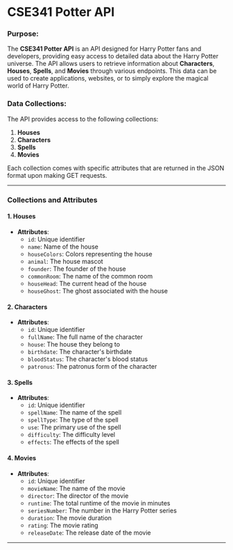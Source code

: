 # CSE341 Potter API

### Purpose:
The **CSE341 Potter API** is an API designed for Harry Potter fans and developers, providing easy access to detailed data about the Harry Potter universe. The API allows users to retrieve information about **Characters**, **Houses**, **Spells**, and **Movies** through various endpoints. This data can be used to create applications, websites, or to simply explore the magical world of Harry Potter.

### Data Collections:
The API provides access to the following collections:

1. **Houses**  
2. **Characters**  
3. **Spells**  
4. **Movies**  

Each collection comes with specific attributes that are returned in the JSON format upon making GET requests.

---

### Collections and Attributes

#### 1. **Houses**
   - **Attributes**:
     - `id`: Unique identifier
     - `name`: Name of the house
     - `houseColors`: Colors representing the house
     - `animal`: The house mascot
     - `founder`: The founder of the house
     - `commonRoom`: The name of the common room
     - `houseHead`: The current head of the house
     - `houseGhost`: The ghost associated with the house

#### 2. **Characters**
   - **Attributes**:
     - `id`: Unique identifier 
     - `fullName`: The full name of the character
     - `house`: The house they belong to
     - `birthdate`: The character's birthdate
     - `bloodStatus`: The character's blood status
     - `patronus`: The patronus form of the character

#### 3. **Spells**
   - **Attributes**:
     - `id`: Unique identifier 
     - `spellName`: The name of the spell
     - `spellType`: The type of the spell
     - `use`: The primary use of the spell
     - `difficulty`: The difficulty level
     - `effects`: The effects of the spell

#### 4. **Movies**
   - **Attributes**:
     - `id`: Unique identifier 
     - `movieName`: The name of the movie
     - `director`: The director of the movie
     - `runtime`: The total runtime of the movie in minutes
     - `seriesNumber`: The number in the Harry Potter series
     - `duration`: The movie duration
     - `rating`: The movie rating
     - `releaseDate`: The release date of the movie

---